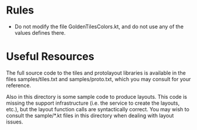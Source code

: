 # Rules

- Do not modify the file GoldenTilesColors.kt, and do not use any of the values defines there.

# Useful Resources

The full source code to the tiles and protolayout libraries is available in the files
samples/tiles.txt and samples/proto.txt, which you may consult for your
reference.

Also in this directory is some sample code to produce layouts. This code is missing the support
infrastructure (i.e. the service to create the layouts, etc.), but the layout function calls are
syntactically correct. You may wish to consult the sample/*.kt files in this directory when dealing
with layout issues.  
